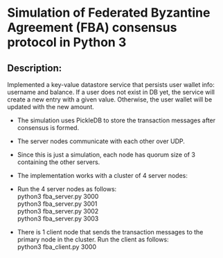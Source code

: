 # Simulation of Federated Byzantine Agreement (FBA) consensus protocol in Python 3

## Description:
Implemented a key-value datastore service that persists user wallet info: username and balance. If a user does not exist in DB yet, 
the service will create a new entry with a given value. Otherwise, the user wallet will be updated with the new amount.

- The simulation uses PickleDB to store the transaction messages after consensus is formed.
- The server nodes communicate with each other over UDP.
- Since this is just a simulation, each node has quorum size of 3 containing the other servers.
- The implementation works with a cluster of 4 server nodes:
- Run the 4 server nodes as follows: <br />
python3 fba_server.py 3000 <br />
python3 fba_server.py 3001 <br />
python3 fba_server.py 3002 <br />
python3 fba_server.py 3003 <br />

- There is 1 client node that sends the transaction messages to the primary node in the cluster. Run the client as follows: <br />
python3 fba_client.py 3000 <br />

